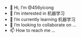 - 👋 Hi, I’m @456yicong
- 👀 I’m interested in 机器学习
- 🌱 I’m currently learning 机器学习
- 💞️ I’m looking to collaborate on ...
- 📫 How to reach me ...

<!---
456yicong/456yicong is a ✨ special ✨ repository because its `README.md` (this file) appears on your GitHub profile.
You can click the Preview link to take a look at your changes.
--->
